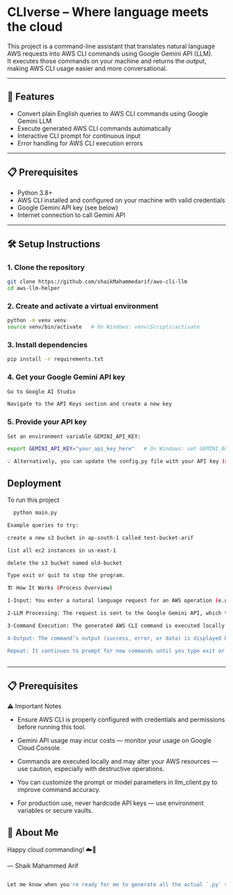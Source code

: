 # CLIverse – Where language meets the cloud 

This project is a command-line assistant that translates natural language AWS requests into AWS CLI commands using Google Gemini API (LLM).  
It executes those commands on your machine and returns the output, making AWS CLI usage easier and more conversational.

---

## 🚀 Features

- Convert plain English queries to AWS CLI commands using Google Gemini LLM  
- Execute generated AWS CLI commands automatically  
- Interactive CLI prompt for continuous input  
- Error handling for AWS CLI execution errors  

---

## 📋 Prerequisites

- Python 3.8+  
- AWS CLI installed and configured on your machine with valid credentials  
- Google Gemini API key (see below)  
- Internet connection to call Gemini API  

---

## 🛠️ Setup Instructions

### 1. Clone the repository

```bash
git clone https://github.com/shaikMahammedarif/aws-cli-llm
cd aws-llm-helper
```

### 2. Create and activate a virtual environment

```bash
python -m venv venv
source venv/bin/activate   # On Windows: venv\Scripts\activate
```
### 3. Install dependencies

```bash
pip install -r requirements.txt
```
### 4. Get your Google Gemini API key

```bash
Go to Google AI Studio

Navigate to the API Keys section and create a new key
```
### 5. Provide your API key

```bash
Set an environment variable GEMINI_API_KEY:

export GEMINI_API_KEY="your_api_key_here"   # On Windows: set GEMINI_API_KEY=your_api_key_here

💡 Alternatively, you can update the config.py file with your API key (not recommended for production).


```


## Deployment

To run this project

```bash
  python main.py

```
```bash
Example queries to try:

create a new s3 bucket in ap-south-1 called test-bucket-arif

list all ec2 instances in us-east-1

delete the s3 bucket named old-bucket

Type exit or quit to stop the program.

```

```bash
🏗️ How It Works (Process Overview)

1-Input: You enter a natural language request for an AWS operation (e.g., “create a new S3 bucket”).

2-LLM Processing: The request is sent to the Google Gemini API, which translates it into a valid AWS CLI command.

3-Command Execution: The generated AWS CLI command is executed locally using Python's subprocess module.

4-Output: The command’s output (success, error, or data) is displayed back in the CLI.

Repeat: It continues to prompt for new commands until you type exit or quit.



```
---

## 📋 Prerequisites
⚠️ Important Notes

- Ensure AWS CLI is properly configured with credentials and permissions before running this tool.

- Gemini API usage may incur costs — monitor your usage on Google Cloud Console.

- Commands are executed locally and may alter your AWS resources — use caution, especially with destructive operations.

- You can customize the prompt or model parameters in llm_client.py to improve command accuracy.

- For production use, never hardcode API keys — use environment variables or secure vaults.


## 🚀 About Me
Happy cloud commanding! ☁️🚀

— Shaik Mahammed Arif
```bash

Let me know when you're ready for me to generate all the actual `.py` source files — we can build the full repo next!

```